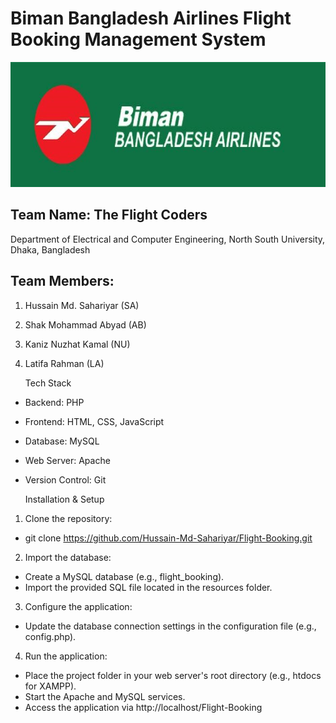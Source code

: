 # Biman Bangladesh Airlines Flight Booking Management System
<p align="center">
  <img src="https://github.com/Hussain-Md-Sahariyar/Flight-Booking/blob/main/resources/Biman.jpg" alt="Description of image" width="700" height="200">
</p>




## Team Name: The Flight Coders

Department of Electrical and Computer Engineering, North South University, Dhaka, Bangladesh

## Team Members:

1. Hussain Md. Sahariyar (SA)
2. Shak Mohammad Abyad (AB)
3. Kaniz Nuzhat Kamal (NU)
4. Latifa Rahman (LA)

   Tech Stack 
- Backend: PHP
- Frontend: HTML, CSS, JavaScript
- Database: MySQL
- Web Server: Apache
- Version Control: Git

  Installation & Setup
1. Clone the repository:
 - git clone https://github.com/Hussain-Md-Sahariyar/Flight-Booking.git
2. Import the database:
 - Create a MySQL database (e.g., flight_booking).
 - Import the provided SQL file located in the resources folder.
3. Configure the application:
 - Update the database connection settings in the configuration file (e.g., config.php).
4. Run the application:
 - Place the project folder in your web server's root directory (e.g., htdocs for XAMPP).
 - Start the Apache and MySQL services.
 - Access the application via http://localhost/Flight-Booking
   








